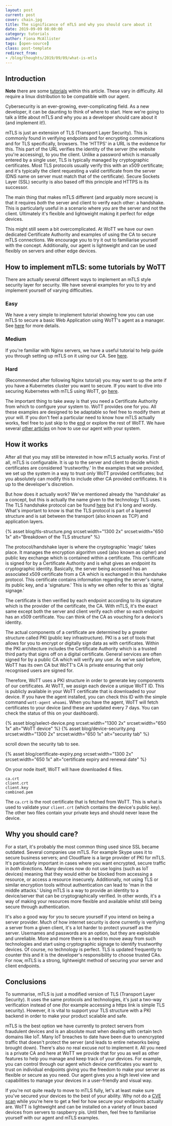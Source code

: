 ```yaml
---
layout: post
current: post
cover: chain.jpg
title: The significance of mTLS and why you should care about it
date: 2019-09-09 08:00:00
category: tutorials
author: Fiona McAllister
tags: [open-source]
class: post-template
redirect_from:
- /blog/thoughts/2019/09/09/what-is-mtls
---
```

## Introduction

**Note** there are some [tutorials](#how-to-implement-mtls-some-tutorials-by-wott) within this article. These vary in difficulty. All require a linux distribution to be compatible with our agent.

Cybersecurity is an ever-growing, ever-complicating field. As a new developer, it can be daunting to think of where to start. Here we're going to talk a little about mTLS and why you as a developer should care about it (and implement it!).

mTLS is just an extension of TLS (Transport Layer Security). This is commonly found in verifying endpoints and for encrypting communications and for TLS specifically, browsers. The 'HTTPS' in a URL is the evidence for this. This part of the URL verifies the identity of the server (the website you're accessing), to you the client.
Unlike a password which is manually entered by a single user, TLS is typically managed by cryptographic certificates. Most TLS protocols usually verify this with an x509 certificate; and it's typically the client requesting a valid certificate from the server (DNS name on server must match that of the certificate). Secure Sockets Layer (SSL) security is also based off this principle and HTTPS is its successor.

The main thing that makes mTLS different (and arguably more secure) is that it requires *both* the server and client to verify each other: a handshake. This is particularly useful in a scenario where *you* are the server and not the client. Ultimately it's flexible and lightweight making it perfect for edge devices.

This might still seem a bit overcomplicated. At WoTT we have our own dedicated Certificate Authority and examples of using the CA to secure mTLS connections. We encourage you to try it out to familiarise yourself with the concept. Additionally, our agent is lightweight and can be used flexibly on servers and other edge devices.

## How to implement mTLS: some tutorials by WoTT

There are actually several different ways to implement an mTLS style security layer for security. We have several examples for you to try and implement yourself of varying difficulties.

### Easy

We have a very simple to implement tutorial showing how you can use mTLS to secure a basic Web Application using WoTT's agent as a manager. See [here]({{site.url}}/blog/tutorials/2019/06/16/simple-webapp) for more details.

### Medium

If you're familiar with Nginx servers, we have a useful tutorial to help guide you through setting up mTLS on it using our CA. See [here]({{site.url}}/blog/tutorials/2019/07/15/mtls-with-nginx).

### Hard

(Recommended after following Nginx tutorial) you may want to up the ante if you have a Kubernetes cluster you want to secure. If you want to dive into securing Kubernetes with mTLS using WoTT, go [here]({{site.url}}/blog/tutorials/2019/07/18/edge-to-kubernetes).

The important thing to take away is that you need a Certificate Authority from which to configure your system to. WoTT provides one for you. All these examples are designed to be adaptable so feel free to modify them at your will. If you don't feel a particular need to know how mTLS actually works, feel free to just skip to the [end](#conclusions) or explore the rest of WoTT. We have several [other articles]({{site.url}}/blog/tutorials) on how to use our agent with your system.

## How it works

After all that you may still be interested in how mTLS actually works.
First of all, mTLS is configurable. It is up to the server and client to decide which certificates are considered 'trustworthy.' In the examples that we provided, we set up the system in a way to trust only WoTT provided certificates; but you absolutely can modify this to include other CA provided certificates. It is up to the developer's discretion.

But how does it actually work? We've mentioned already the 'handshake' as a concept, but this is actually the name given to the technology TLS uses. The TLS handshake protocol can be found [here](https://www.ietf.org/rfc/rfc5246.txt) but it's long and wordy. What's important to know is that the TLS protocol is part of a layered structure and is sat between the transport (also known as TCP) and application layers.

{% asset blog/tls-structure.png srcset:width="1300 2x" srcset:width="650 1x" alt="Breakdown of the TLS structure" %}

The protocol/handshake layer is where the cryptographic 'magic' takes place. It manages the encryption algorithm used (also known as cipher) and public key exchange which is contained within a certificate. This certificate is signed for by a Certificate Authority and is what gives an endpoint its cryptographic identity. Basically, the server being accessed has an associated x509 certificate from a CA which is exchanged in this handshake protocol. This certificate contains information regarding the server's name, its public key, and a 'signature.' This is why we often refer to this as 'digital signage.'

The certificate is then verified by each endpoint according to its signature which is the provider of the certificate, the CA. With mTLS, it's the exact same except both the server and client verify each other so each endpoint has an x509 certificate. You can think of the CA as vouching for a device's identity.

The actual components of a certificate are determined by a greater structure called PKI (public key infrastructure). PKI is a set of tools that allows for you to encrypt or digitally sign data as with certificates. Within the PKI architecture includes the Certificate Authority which is a trusted third party that signs off on a digital certificate. General services are often signed for by a public CA which will verify any user. As we've said before, WoTT has its own CA but WoTT's CA is private ensuring that only recognised users are signed for.

Therefore, WoTT uses a PKI structure in order to generate key components of our certificates. At WoTT, we assign each device a unique WoTT ID. This is publicly available in your WoTT certificate that is downloaded to your device. If you have the agent installed, you can check this ID with the simple command `wott-agent whoami`. When you have the agent, WoTT will fetch certificates to your device (and these are updated every 7 days. You can check the status of this on your dashboard).

{% asset blog/select-device.png srcset:width="1300 2x" srcset:width="650 1x" alt="WoTT device" %}
{% asset blog/device-security.png srcset:width="1300 2x" srcset:width="650 1x" alt="security tab" %}

scroll down the security tab to see.

{% asset blog/certificate-expiry.png srcset:width="1300 2x" srcset:width="650 1x" alt="certificate expiry and renewal date" %}

On your node itself, WoTT will have downloaded 4 files.

```
ca.crt
client.crt
client.key
combined.pem
```
The `ca.crt` is the root certificate that is fetched from WoTT. This is what is used to validate your `client.crt` (which contains the device's public key). The other two files contain your private keys and should never leave the device.

## Why you should care?

For a start, it's probably the most common thing used since SSL became outdated. Several companies use mTLS. For example Skype uses it to secure business servers; and Cloudflare is a large provider of PKI for mTLS. It's particularly important in cases where you want encrypted, secure traffic in *both* directions. Many devices now do not use logins (such as IoT devices) meaning that they would either be blocked from accessing a resource, or access a resource insecurely. Additionally, not using TLS or similar encryption tools without authentication can lead to 'man in the middle attacks.' Using mTLS is a way to provide an identity to a device/server that can be cryptographically verified. In other words, it's a way of making your resources more flexible and available whilst still being secure through authentication.

It's also a good way for you to secure yourself if you intend on being a server provider. Much of how internet security is done currently is verifying a server from a given client, it's a lot harder to protect yourself as the server. Usernames and passwords are an option, but they are exploitable and unreliable. More and more there is a need to move away from such technologies and start using cryptographic signage to identify trustworthy devices. Of course, no technology is perfect. TLS is updated frequently to counter this and it is the developer's responsibility to choose trusted CAs. For now, mTLS is a strong, lightweight method of securing your server and client endpoints.

## Conclusions

To summarise, mTLS is just a modified version of TLS (Transport Layer Security). It uses the same protocols and technologies, it's just a two-way verification instead of one (for example accessing a https link is simple TLS security). However, it is vital to support your TLS structure with a PKI backend in order to make your product scalable and safe.

mTLS is the best option we have currently to protect servers from fraudulent devices and is an absolute must when dealing with certain tech domains like IoT. Many IoT breaches to date have been due to unencrypted traffic that doesn't protect the server (and leads to entire networks being brought down). There's also no real excuse *not* to implement it. All you need is a private CA and here at WoTT we provide that for you as well as other features to help you manage and keep track of your devices. For example, you can control through our agent which device certificates you want to trust on individual endpoints giving you the freedom to make your server as flexible or secure as you need. Our agent gives you a high level view and capabilities to manage your devices in a user-friendly and visual way.

If you're not quite ready to move to mTLS fully, let's at least make sure you've secured your devices to the best of your ability. Why not do a [CVE scan]({{site.url}}/blog/tutorials/2019/11/04/cve) while you're here to get a feel for how secure your endpoints actually are. WoTT is lightweight and can be installed on a variety of linux based devices from servers to raspberry pis. Until then, feel free to familiarise yourself with our agent and mTLS examples.
